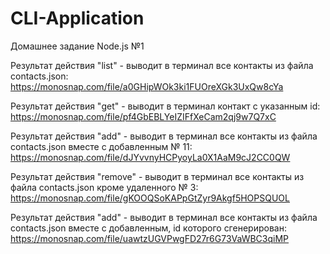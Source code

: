 # CLI-Application

Домашнее задание Node.js №1

Результат действия "list" - выводит в терминал все контакты из файла contacts.json: https://monosnap.com/file/a0GHipWOk3ki1FUOreXGk3UxQw8cYa

Результат действия "get" - выводит в терминал контакт c указанным id: https://monosnap.com/file/pf4GbEBLYeIZIFfXeCam2qj9w7Q7xC

Результат действия "add" - выводит в терминал все контакты из файла contacts.json вместе с добавленным № 11: https://monosnap.com/file/dJYvvnyHCPyoyLa0X1AaM9cJ2CC0QW

Результат действия "remove" - выводит в терминал все контакты из файла contacts.json кроме удаленного № 3: https://monosnap.com/file/gKOOQSoKAPpGtZyr9Akgf5HOPSQUOL

Результат действия "add" - выводит в терминал все контакты из файла contacts.json вместе с добавленным, id которого сгенерирован: https://monosnap.com/file/uawtzUGVPwgFD27r6G73VaWBC3qiMP
